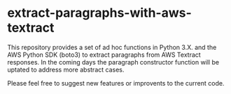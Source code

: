 # extract-paragraphs-with-aws-textract
This repository provides a set of ad hoc functions in Python 3.X. and the AWS Python SDK (boto3) to extract paragraphs from AWS Textract responses. In the coming days the paragraph constructor function will be uptated to address more abstract cases.

Please feel free to suggest new features or improvents to the current code.
